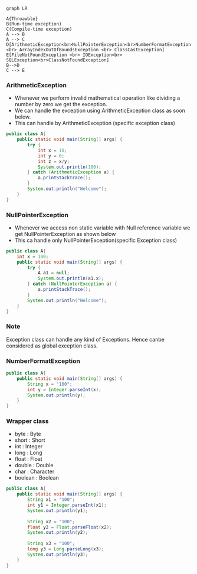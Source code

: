 ```mermaid
graph LR

A{Throawble}
B(Run-time exception)
C(Compile-time exception)
A --> B
A --> C
D[ArithmeticException<br>NullPointerException<br>NumberFormatException <br> ArrayIndexOutOfBoundsException <br> ClassCastException]
E[FileNotFoundException <br> IOException<br> SQLException<br>ClassNotFoundException]
B-->D
C --> E
```

### ArithmeticException ###
* Whenever we perform invalid mathematical operation like dividing a number by zero we get the exception.
* We can handle the exception using ArithmeticException class as soon below.
* This can handle by ArithmeticException (specific exception class)

```java
public class A{
	public static void main(String[] args) {
		try {
			int x = 10;
			int y = 0;
			int z = x/y; 
			System.out.println(100);
		} catch (ArithmeticException a) {
			a.printStackTrace();
		}
		System.out.println("Welcome");
	}
}
```

### NullPointerException ###
* Whenever we access non static variable with Null reference variable we get NullPointerException as shown below
* This ca handle only NullPointerException(specific Exception class)

```java
public class A{
	int x = 100;
	public static void main(String[] args) {
		try {
			A a1 = null;
			System.out.println(a1.x);
		} catch (NullPointerException a) {
			a.printStackTrace();
		}
		System.out.println("Welcome");
	}
}
```

### Note ###

Exception class can handle any kind of Exceptions. Hence canbe considered as global exception class.

### NumberFormatException ###

```java
public class A{
	public static void main(String[] args) {
		String x = "100";
		int y = Integer.parseInt(x);
		System.out.println(y);
	}
}
```

### Wrapper class ###
* byte : Byte
* short : Short
* int : Integer
* long : Long
* float : Float
* double : Double
* char : Character
* boolean : Boolean

```java
public class A{
	public static void main(String[] args) {
		String x1 = "100";
		int y1 = Integer.parseInt(x1);
		System.out.println(y1);
		
		String x2 = "100";
		float y2 = Float.parseFloat(x2);
		System.out.println(y2);
		
		String x3 = "100";
		long y3 = Long.parseLong(x3);
		System.out.println(y3);
	}
}
```
